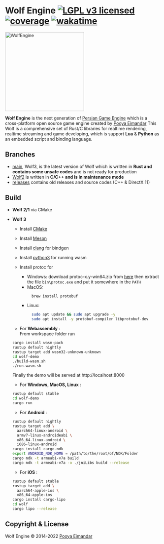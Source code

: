 # Wolf Engine [![LGPL v3 licensed](https://img.shields.io/badge/license-Apache-blue)](https://github.com/WolfEngine/Wolf.Engine/blob/main/LICENSE.md) [![coverage](https://shields.io/endpoint?url=https://raw.githubusercontent.com/WolfEngine/WolfEngine/main/coverage/coverage.json)](https://github.com/WolfEngine/WolfEngine/tree/main/coverage/index.html) [![wakatime](https://wakatime.com/badge/github/WolfEngine/WolfEngine.svg)](https://wakatime.com/badge/github/WolfEngine/WolfEngine)

<img src="https://raw.githubusercontent.com/WolfEngine/WolfEngine/main/Logo.png" width="256" height="256" alt="WolfEngine"/>

**Wolf Engine** is the next generation of [Persian Game Engine](https://github.com/PooyaEimandar/PersianEngine) which is a
cross-platform open source game engine created by [Pooya Eimandar](https://pooyaeimandar.github.io)
This Wolf is a comprehensive set of Rust/C libraries for realtime rendering, realtime streaming and game developing, which is support **Lua** & **Python** as an embedded script and binding language.</p>

## Branches
- [main](https://github.com/WolfEngine/WolfEngine/tree/main), Wolf3, is the latest version of Wolf which is written in **Rust and contains some unsafe codes** and is not ready for production
- [Wolf2](https://github.com/WolfEngine/WolfEngine/tree/wolf-2) is written in **C/C++ and is in maintenance mode**
- [releases](https://github.com/WolfEngine/WolfEngine/releases) contains old releases and source codes (C++ & DirectX 11)

## Build
- **Wolf 2/1** via CMake
- **Wolf 3**
  - Install [CMake](https://cmake.org/install/)
  - Install [Meson](https://github.com/mesonbuild/meson/releases)
  - Install [clang](https://github.com/llvm/llvm-project/releases/tag/llvmorg-14.0.0) for bindgen
  - Install [python3](https://www.python.org/downloads/) for running wasm
  - Install protoc for 
    - Windows: download protoc-x.y-win64.zip from [here](https://github.com/protocolbuffers/protobuf/releases/latest) then extract the file `bin\protoc.exe` and put it somewhere in the `PATH`
    - MacOS:
      ```bash
        brew install protobuf
      ```  
    - Linux:
      ```bash
        sudo apt update && sudo apt upgrade -y
        sudo apt install -y protobuf-compiler libprotobuf-dev
      ```

  - For **Webassembly** :\
  From workspace folder run
  ```bash
  cargo install wasm-pack
  rustup default nightly
  rustup target add wasm32-unknown-unknown
  cd wolf-demo
  ./build-wasm.sh
  ./run-wasm.sh
  ```
  Finally the demo will be served at http://localhost:8000
  - For **Windows, MacOS, Linux** :
  ```bash
  rustup default stable
  cd wolf-demo
  cargo run
  ```
  - For **Android** :
  ```bash
  rustup default nightly
  rustup target add \
    aarch64-linux-android \
    armv7-linux-androideabi \
    x86_64-linux-android \
    i686-linux-android
  cargo install cargo-ndk
  export ANDROID_NDK_HOME = /path/to/the/root/of/NDK/Folder
  cargo ndk -t armeabi-v7a build
  cargo ndk -t armeabi-v7a -o ./jniLibs build --release 
  ```

  - For **iOS** :
  ```bash
  rustup default stable
  rustup target add \
    aarch64-apple-ios \
    x86_64-apple-ios
  cargo install cargo-lipo
  cd wolf
  cargo lipo --release
  ```

## Copyright & License
Wolf Engine © 2014-2022 [Pooya Eimandar](https://www.linkedin.com/in/pooyaeimandar)
